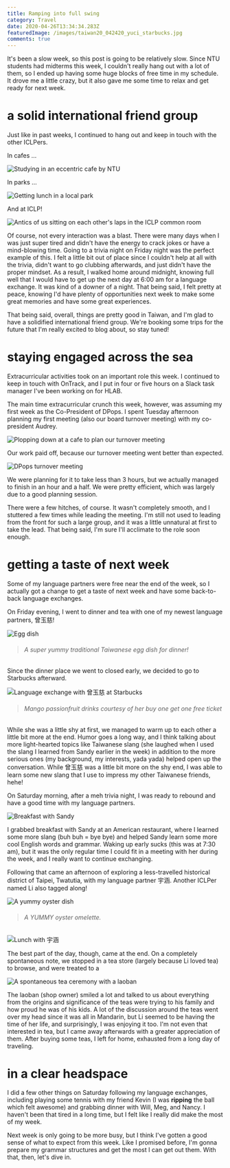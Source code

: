 ```yaml
---
title: Ramping into full swing
category: Travel
date: 2020-04-26T13:34:34.283Z
featuredImage: /images/taiwan20_042420_yuci_starbucks.jpg
comments: true
---
```

It's been a slow week, so this post is going to be relatively slow. Since NTU students had midterms this week, I couldn't really hang out with a lot of them, so I ended up having some huge blocks of free time in my schedule. It drove me a little crazy, but it also gave me some time to relax and get ready for next week.

# a solid international friend group

Just like in past weeks, I continued to hang out and keep in touch with the other ICLPers.

In cafes ... 

![Studying in an eccentric cafe by NTU](/images/taiwan20_042020_cafe.png)

In parks ...

![Getting lunch in a local park](/images/taiwan20_042120_lunch_park.jpg)

And at ICLP!

![Antics of us sitting on each other's laps in the ICLP common room](/images/taiwan20_042120_antics.jpg)

Of course, not every interaction was a blast. There were many days when I was just super tired and didn't have the energy to crack jokes or have a mind-blowing time. Going to a trivia night on Friday night was the perfect example of this. I felt a little bit out of place since I couldn't help at all with the trivia, didn't want to go clubbing afterwards, and just didn't have the proper mindset. As a result, I walked home around midnight, knowing full well that I would have to get up the next day at 6:00 am for a language exchange. It was kind of a downer of a night. That being said, I felt pretty at peace, knowing I'd have plenty of opportunities next week to make some great memories and have some great experiences.

That being said, overall, things are pretty good in Taiwan, and I'm glad to have a solidified international friend group. We're booking some trips for the future that I'm really excited to blog about, so stay tuned!

# staying engaged across the sea

Extracurricular activities took on an important role this week. I continued to keep in touch with OnTrack, and I put in four or five hours on a Slack task manager I've been working on for HLAB.

The main time extracurricular crunch this week, however, was assuming my first week as the Co-President of DPops. I spent Tuesday afternoon planning my first meeting (also our board turnover meeting) with my co-president Audrey.

![Plopping down at a cafe to plan our turnover meeting](/images/taiwan20_042120_dpops_meeting.jpg)

Our work paid off, because our turnover meeting went better than expected.

![DPops turnover meeting](/images/taiwan20_042620_dpops_turnover_meeting.png)

We were planning for it to take less than 3 hours, but we actually managed to finish in an hour and a half. We were pretty efficient, which was largely due to a good planning session.

There were a few hitches, of course. It wasn't completely smooth, and I stuttered a few times while leading the meeting. I'm still not used to leading from the front for such a large group, and it was a little unnatural at first to take the lead. That being said, I'm sure I'll acclimate to the role soon enough.

# getting a taste of next week

Some of my language partners were free near the end of the week, so I actually got a change to get a taste of next week and have some back-to-back language exchanges.

On Friday evening, I went to dinner and tea with one of my newest language partners, 曾玉慈!

![Egg dish ](/images/taiwan20_042420_eggdish.jpg)

> ###### *A super yummy traditional Taiwanese egg dish for dinner!*

Since the dinner place we went to closed early, we decided to go to Starbucks afterward.

![Language exchange with 曾玉慈 at Starbucks](/images/taiwan20_042420_yuci_starbucks.jpg)

> ###### *Mango passionfruit drinks courtesy of her buy one get one free ticket*

While she was a little shy at first, we managed to warm up to each other a little bit more at the end. Humor goes a long way, and I think talking about more light-hearted topics like Taiwanese slang (she laughed when I used the slang I learned from Sandy earlier in the week) in addition to the more serious ones (my background, my interests, yada yada) helped open up the conversation. While 曾玉慈 was a little bit more on the shy end, I was able to learn some new slang that I use to impress my other Taiwanese friends, hehe!

On Saturday morning, after a meh trivia night, I was ready to rebound and have a good time with my language partners.

![Breakfast with Sandy](/images/taiwan20_042520_sandy_exchange.jpg)

I grabbed breakfast with Sandy at an American restaurant, where I learned some more slang (buh buh = bye bye) and helped Sandy learn some more cool English words and grammar. Waking up early sucks (this was at 7:30 am), but it was the only regular time I could fit in a meeting with her during the week, and I really want to continue exchanging.

Following that came an afternoon of exploring a less-travelled historical district of Taipei, Twatutia, with my language partner 宇涵. Another ICLPer named Li also tagged along!

![A yummy oyster dish](/images/taiwan20_042520_oyster_dish.jpg)

> ###### *A YUMMY oyster omelette.* 

![Lunch with 宇涵](/images/taiwan20_042520_lunch.jpg)

The best part of the day, though, came at the end. On a completely spontaneous note, we stopped in a tea store (largely because Li loved tea) to browse, and were treated to a 

![A spontaneous tea ceremony with a laoban](/images/taiwan20_042520_tea_ceremony.jpg)

The laoban (shop owner) smiled a lot and talked to us about everything from the origins and significance of the teas were trying to his family and how proud he was of his kids. A lot of the discussion around the teas went over my head since it was all in Mandarin, but Li seemed to be having the time of her life, and surprisingly, I was enjoying it too. I'm not even that interested in tea, but I came away afterwards with a greater appreciation of them. After buying some teas, I left for home, exhausted from a long day of traveling.

# in a clear headspace

I did a few other things on Saturday following my language exchanges, including playing some tennis with my friend Kevin (I was **ripping** the ball which felt awesome) and grabbing dinner with Will, Meg, and Nancy. I haven't been that tired in a long time, but I felt like I really did make the most of my week.

Next week is only going to be more busy, but I think I've gotten a good sense of what to expect from this week. Like I promised before, I'm gonna prepare my grammar structures and get the most I can get out them. With that, then, let's dive in.